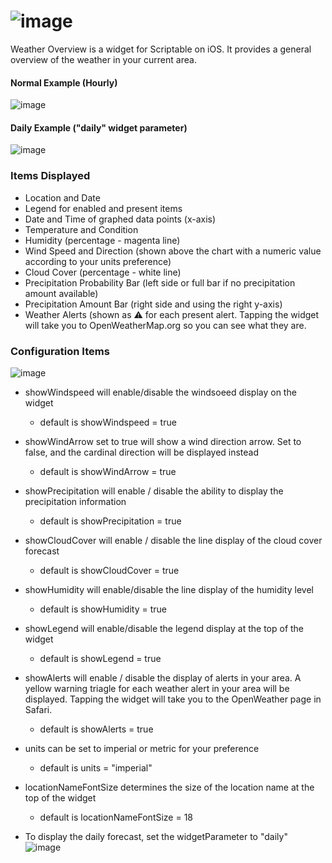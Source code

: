 # ![image](https://user-images.githubusercontent.com/50910610/130548611-ba07482a-f557-4fe6-9b6c-3cde56603625.png)

Weather Overview is a widget for Scriptable on iOS. It provides a general overview of the weather in your current area.


#### Normal Example (Hourly)
  ![image](https://user-images.githubusercontent.com/50910610/130523342-a5e88a5e-28b6-4fee-a70f-036f8cd5c728.jpeg)

#### Daily Example ("daily" widget parameter)
  ![image](https://user-images.githubusercontent.com/50910610/130523310-941f784a-9aa6-4d17-8e6a-a511d1f035d6.jpeg)

### Items Displayed
  * Location and Date
  * Legend for enabled and present items
  * Date and Time of graphed data points (x-axis)
  * Temperature and Condition
  * Humidity (percentage - magenta line)
  * Wind Speed and Direction (shown above the chart with a numeric value according to your units preference)
  * Cloud Cover (percentage - white line)
  * Precipitation Probability Bar (left side or full bar if no precipitation amount available)
  * Precipitation Amount Bar (right side and using the right y-axis)
  * Weather Alerts (shown as ⚠️ for each present alert. Tapping the widget will take you to OpenWeatherMap.org so you can see what they are.

### Configuration Items
![image](https://user-images.githubusercontent.com/50910610/130572584-c17ecf06-87bd-484b-8b8c-7526a249daa1.png)

  * showWindspeed will enable/disable the windsoeed display on the widget
    * default is showWindspeed = true

  * showWindArrow set to true will show a wind direction arrow. Set to false, and the cardinal direction will be displayed instead
    * default is showWindArrow = true

  * showPrecipitation will enable / disable the ability to display the precipitation information
    * default is showPrecipitation = true

  * showCloudCover will enable / disable the line display of the cloud cover forecast
    * default is showCloudCover = true

  * showHumidity will enable/disable the line display of the humidity level
    * default is showHumidity = true

  * showLegend will enable/disable the legend display at the top of the widget
    * default is showLegend = true

  * showAlerts will enable / disable the display of alerts in your area. A yellow warning triagle for each weather alert in your area will be displayed. Tapping the widget will take you to the OpenWeather page in Safari. 
    * default is showAlerts = true

  * units can be set to imperial or metric for your preference
    * default is units = "imperial"

  * locationNameFontSize determines the size of the location name at the top of the widget
    * default is locationNameFontSize = 18

  * To display the daily forecast, set the widgetParameter to "daily"
    ![image](https://user-images.githubusercontent.com/50910610/130573735-6a749fa6-57d9-46c0-bdbc-496941188330.png)
